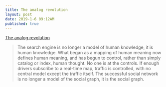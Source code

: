 ```yaml
---
title: The analog revolution
layout: post
date: 2019-1-6 09:12AM
published: true
---
```


[The analog revolution](https://www.edge.org/conversation/george_dyson-childhoods-end)


> The search engine is no longer a model of human knowledge, it is human knowledge. What began as a mapping of human meaning now defines human meaning, and has begun to control, rather than simply catalog or index, human thought. No one is at the controls. If enough drivers subscribe to a real-time map, traffic is controlled, with no central model except the traffic itself. The successful social network is no longer a model of the social graph, it is the social graph.
